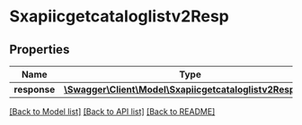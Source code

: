# Sxapiicgetcataloglistv2Resp

## Properties
Name | Type | Description | Notes
------------ | ------------- | ------------- | -------------
**response** | [**\Swagger\Client\Model\Sxapiicgetcataloglistv2Response**](Sxapiicgetcataloglistv2Response.md) |  | [optional] 

[[Back to Model list]](../README.md#documentation-for-models) [[Back to API list]](../README.md#documentation-for-api-endpoints) [[Back to README]](../README.md)


